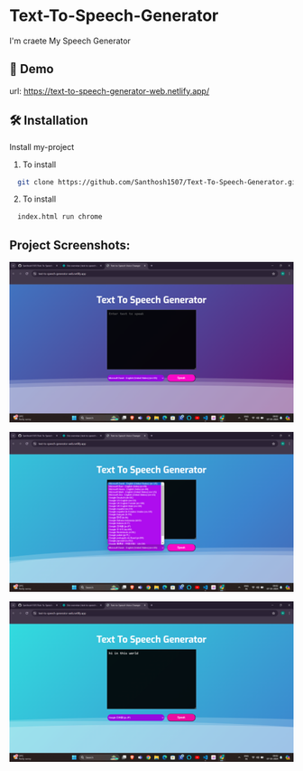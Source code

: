 # Text-To-Speech-Generator

I'm craete My Speech Generator

## 🔗 Demo

url: https://text-to-speech-generator-web.netlify.app/

## 🛠 Installation

Install my-project

1. To install
```bash
  git clone https://github.com/Santhosh1507/Text-To-Speech-Generator.git
```
2. To install
```bash
  index.html run chrome
```
## Project Screenshots:
![alt text](<Images/Screenshot 2024-05-07 090236.png>)

![alt text](<Images/Screenshot 2024-05-07 090249.png>)

![alt text](<Images/Screenshot 2024-05-07 090257.png>)
